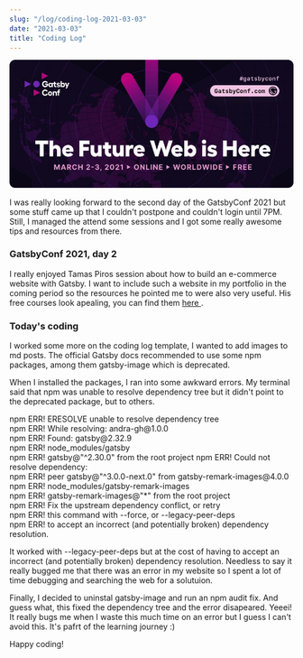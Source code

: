 ```yaml
---
slug: "/log/coding-log-2021-03-03"
date: "2021-03-03"
title: "Coding Log"
---
```


![gatsbyConf](../images/gatsbyConf2021.jpeg)

I was really looking forward to the second day of the GatsbyConf 2021 but some stuff came up that I couldn't postpone and couldn't login until 7PM. Still, I managed the attend some sessions and I got some really awesome tips and resources from there.

<h3>GatsbyConf 2021, day 2</h3>
<p>I really enjoyed Tamas Piros session about how to build an e-commerce website with Gatsby. I want to include such a website in my portfolio in the coming period so the resources he pointed me to were also very useful. His free courses look apealing, you can find them <a href='https://jamstack.training/courses'> here </a>.

<h3>Today's coding </h3>
<p>I worked some more on the coding log template, I wanted to add images to md posts. The official Gatsby docs recommended to use some npm packages, among them gatsby-image which is deprecated.</p>
<p>When I installed the packages, I ran into some awkward errors. My terminal said that npm was unable to resolve dependency tree but it didn't point to the deprecated package, but to others.</p>
<section>
npm ERR! ERESOLVE unable to resolve dependency tree</br>
npm ERR! While resolving: andra-gh@1.0.0</br>
npm ERR! Found: gatsby@2.32.9</br>
npm ERR! node_modules/gatsby</br>
npm ERR!   gatsby@"^2.30.0" from the root project
npm ERR! Could not resolve dependency:</br>
npm ERR! peer gatsby@"^3.0.0-next.0" from gatsby-remark-images@4.0.0</br>
npm ERR! node_modules/gatsby-remark-images</br>
npm ERR!   gatsby-remark-images@"*" from the root project</br>
npm ERR! Fix the upstream dependency conflict, or retry</br>
npm ERR! this command with --force, or --legacy-peer-deps</br>
npm ERR! to accept an incorrect (and potentially broken) dependency resolution.
</section>
<p>It worked with --legacy-peer-deps but at the cost of having to accept an incorrect (and potentially broken) dependency resolution. Needless to say it really bugged me that there was an error in my website so I spent a lot of time debugging and searching the web for a solutuion.</p>
<p>Finally, I decided to uninstal gatsby-image and run an npm audit fix. And guess what, this fixed the dependency tree and the error disapeared. Yeeei! It really bugs me when I waste this much time on an error but I guess I can't avoid this. It's pafrt of the learning journey :)</p>
<p>Happy coding!</p>


